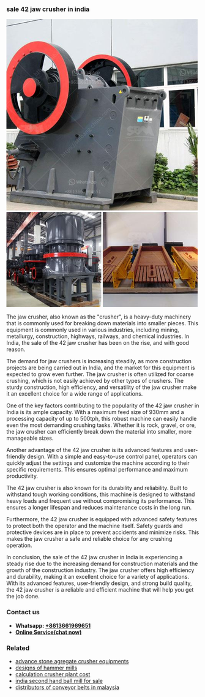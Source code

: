 <h3>sale 42 jaw crusher in india</h3><img src='1708408547.jpg' alt=''><p>The jaw crusher, also known as the "crusher", is a heavy-duty machinery that is commonly used for breaking down materials into smaller pieces. This equipment is commonly used in various industries, including mining, metallurgy, construction, highways, railways, and chemical industries. In India, the sale of the 42 jaw crusher has been on the rise, and with good reason.</p><p>The demand for jaw crushers is increasing steadily, as more construction projects are being carried out in India, and the market for this equipment is expected to grow even further. The jaw crusher is often utilized for coarse crushing, which is not easily achieved by other types of crushers. The sturdy construction, high efficiency, and versatility of the jaw crusher make it an excellent choice for a wide range of applications.</p><p>One of the key factors contributing to the popularity of the 42 jaw crusher in India is its ample capacity. With a maximum feed size of 930mm and a processing capacity of up to 500tph, this robust machine can easily handle even the most demanding crushing tasks. Whether it is rock, gravel, or ore, the jaw crusher can efficiently break down the material into smaller, more manageable sizes.</p><p>Another advantage of the 42 jaw crusher is its advanced features and user-friendly design. With a simple and easy-to-use control panel, operators can quickly adjust the settings and customize the machine according to their specific requirements. This ensures optimal performance and maximum productivity.</p><p>The 42 jaw crusher is also known for its durability and reliability. Built to withstand tough working conditions, this machine is designed to withstand heavy loads and frequent use without compromising its performance. This ensures a longer lifespan and reduces maintenance costs in the long run.</p><p>Furthermore, the 42 jaw crusher is equipped with advanced safety features to protect both the operator and the machine itself. Safety guards and protective devices are in place to prevent accidents and minimize risks. This makes the jaw crusher a safe and reliable choice for any crushing operation.</p><p>In conclusion, the sale of the 42 jaw crusher in India is experiencing a steady rise due to the increasing demand for construction materials and the growth of the construction industry. The jaw crusher offers high efficiency and durability, making it an excellent choice for a variety of applications. With its advanced features, user-friendly design, and strong build quality, the 42 jaw crusher is a reliable and efficient machine that will help you get the job done.</p><h3>Contact us</h3><ul><li><strong>Whatsapp:&nbsp;<a href="https://wa.me/8613661969651">+8613661969651</a></strong></li><li><a href="https://swt.shibang-china.com/?git&amp;zhl&amp;sale 42 jaw crusher in india"><strong>Online Service(chat now)</strong></a></li></ul><h3>Related</h3><ul><li><a href='advance stone agregate crusher equipments.md'>advance stone agregate crusher equipments</a></li><li><a href='designs of hammer mills.md'>designs of hammer mills</a></li><li><a href='calculation crusher plant cost.md'>calculation crusher plant cost</a></li><li><a href='india second hand ball mill for sale.md'>india second hand ball mill for sale</a></li><li><a href='distributors of conveyor belts in malaysia.md'>distributors of conveyor belts in malaysia</a></li></ul>